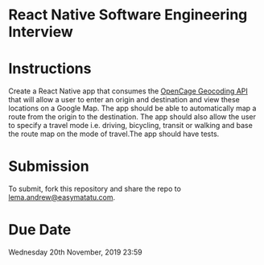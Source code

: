 # React Native Software Engineering Interview

# Instructions

Create a React Native app that consumes the [OpenCage Geocoding API](https://opencagedata.com/api) that will allow a user to enter an
origin and destination and view these locations on a Google Map. The app should be able to automatically map a route from the origin 
to the destination. The app should also allow the user to specify a travel mode i.e. driving, bicycling, transit or walking and base 
the route map on the mode of travel.The app should have tests.

# Submission

To submit, fork this repository and share the repo to lema.andrew@easymatatu.com.

# Due Date
Wednesday 20th November, 2019 23:59

